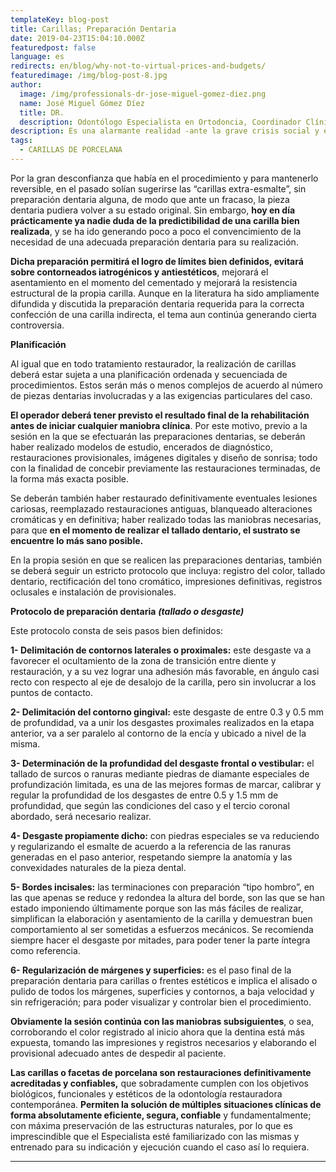 ```yaml
---
templateKey: blog-post
title: Carillas; Preparación Dentaria
date: 2019-04-23T15:04:10.000Z
featuredpost: false
language: es
redirects: en/blog/why-not-to-virtual-prices-and-budgets/
featuredimage: /img/blog-post-8.jpg
author: 
  image: /img/professionals-dr-jose-miguel-gomez-diez.png
  name: José Miguel Gómez Díez
  title: DR.
  description: Odontólogo Especialista en Ortodoncia, Coordinador Clínico de DENTAL VIP, Especialidades Odontológicas s.c. y verdadero apasionado del análisis, discusión, comunicación y difusión de la información científica.
description: Es una alarmante realidad -ante la grave crisis social y económica que vivimos- el hecho de que cada vez más personas llamen o escriban correos a las clínicas dentales, como si de tiendas por departamento se tratase, con la única intención de indagar sobre los precios “aproximados” de los tratamientos odontológicos más frecuentes y
tags:
  - CARILLAS DE PORCELANA
---
```

Por la gran desconfianza que había en el procedimiento y para mantenerlo reversible, en el pasado solían sugerirse las “carillas extra-esmalte”, sin preparación dentaria alguna, de modo que ante un fracaso, la pieza dentaria pudiera volver a su estado original. Sin embargo, **hoy en día prácticamente ya nadie duda de la predictibilidad de una carilla bien realizada**, y se ha ido generando poco a poco el convencimiento de la necesidad de una adecuada preparación dentaria para su realización.

**Dicha preparación permitirá el logro de límites bien definidos, evitará sobre contorneados iatrogénicos y antiestéticos**, mejorará el asentamiento en el momento del cementado y mejorará la resistencia estructural de la propia carilla. Aunque en la literatura ha sido ampliamente difundida y discutida la preparación dentaria requerida para la correcta confección de una carilla indirecta, el tema aun continúa generando cierta controversia.

**Planificación**

Al igual que en todo tratamiento restaurador, la realización de carillas deberá estar sujeta a una planificación ordenada y secuenciada de procedimientos. Estos serán más o menos complejos de acuerdo al número de piezas dentarias involucradas y a las exigencias particulares del caso.

**El operador deberá tener previsto el resultado final de la rehabilitación antes de iniciar cualquier maniobra clínica**. Por este motivo, previo a la sesión en la que se efectuarán las preparaciones dentarias, se deberán haber realizado modelos de estudio, encerados de diagnóstico, restauraciones provisionales, imágenes digitales y diseño de sonrisa; todo con la finalidad de concebir previamente las restauraciones terminadas, de la forma más exacta posible.

Se deberán también haber restaurado definitivamente eventuales lesiones cariosas, reemplazado restauraciones antiguas, blanqueado alteraciones cromáticas y en definitiva; haber realizado todas las maniobras necesarias, para que **en el momento de realizar el tallado dentario, el sustrato se encuentre lo más sano posible.**

En la propia sesión en que se realicen las preparaciones dentarias, también se deberá seguir un estricto protocolo que incluya: registro del color, tallado dentario, rectificación del tono cromático, impresiones definitivas, registros oclusales e instalación de provisionales.

**Protocolo de preparación dentaria** _**(tallado o desgaste)**_

Este protocolo consta de seis pasos bien definidos:

**1- Delimitación de contornos laterales o proximales:** este desgaste va a favorecer el ocultamiento de la zona de transición entre diente y restauración, y a su vez lograr una adhesión más favorable, en ángulo casi recto con respecto al eje de desalojo de la carilla, pero sin involucrar a los puntos de contacto.

**2- Delimitación del contorno gingival:** este desgaste de entre 0.3 y 0.5 mm de profundidad, va a unir los desgastes proximales realizados en la etapa anterior, va a ser paralelo al contorno de la encía y ubicado a nivel de la misma.

**3- Determinación de la profundidad del desgaste frontal o vestibular:** el tallado de surcos o ranuras mediante piedras de diamante especiales de profundización limitada, es una de las mejores formas de marcar, calibrar y regular la profundidad de los desgastes de entre 0.5 y 1.5 mm de profundidad, que según las condiciones del caso y el tercio coronal abordado, será necesario realizar.

**4- Desgaste propiamente dicho:** con piedras especiales se va reduciendo y regularizando el esmalte de acuerdo a la referencia de las ranuras generadas en el paso anterior, respetando siempre la anatomía y las convexidades naturales de la pieza dental.

**5- Bordes incisales:** las terminaciones con preparación “tipo hombro”, en las que apenas se reduce y redondea la altura del borde, son las que se han estado imponiendo últimamente porque son las más fáciles de realizar, simplifican la elaboración y asentamiento de la carilla y demuestran buen comportamiento al ser sometidas a esfuerzos mecánicos. Se recomienda siempre hacer el desgaste por mitades, para poder tener la parte íntegra como referencia.

**6- Regularización de márgenes y superficies:** es el paso final de la preparación dentaria para carillas o frentes estéticos e implica el alisado o pulido de todos los márgenes, superficies y contornos, a baja velocidad y sin refrigeración; para poder visualizar y controlar bien el procedimiento.

**Obviamente la sesión continúa con las maniobras subsiguientes**, o sea, corroborando el color registrado al inicio ahora que la dentina está más expuesta, tomando las impresiones y registros necesarios y elaborando el provisional adecuado antes de despedir al paciente.

**Las carillas o facetas de porcelana son restauraciones definitivamente acreditadas y confiables,** que sobradamente cumplen con los objetivos biológicos, funcionales y estéticos de la odontología restauradora contemporánea. **Permiten la solución de múltiples situaciones clínicas de forma absolutamente eficiente, segura, confiable** y fundamentalmente; con máxima preservación de las estructuras naturales, por lo que es imprescindible que el Especialista esté familiarizado con las mismas y entrenado para su indicación y ejecución cuando el caso así lo requiera.

* * *